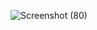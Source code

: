 

![Screenshot (80)](https://github.com/Suhas822/image_uploader1/assets/109358822/0c2ab3d5-4b70-429d-927c-82632da95dd2)

